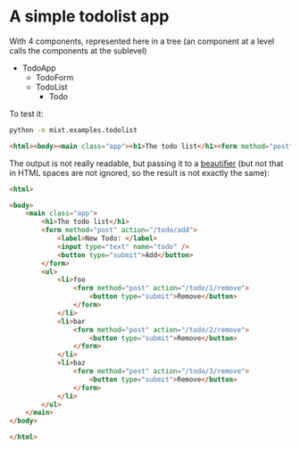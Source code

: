 # A simple todolist app

With 4 components, represented here in a tree (an component at a level calls the components at the sublevel)

- TodoApp
  - TodoForm
  - TodoList
    - Todo


To test it:

```bash
python -m mixt.examples.todolist
```

```html
<html><body><main class="app"><h1>The todo list</h1><form method="post" action="/todo/add"><label>New Todo: </label><input type="text" name="todo" /><button type="submit">Add</button></form><ul><li>foo<form method="post" action="/todo/1/remove"><button type="submit">Remove</button></form></li><li>bar<form method="post" action="/todo/2/remove"><button type="submit">Remove</button></form></li><li>baz<form method="post" action="/todo/3/remove"><button type="submit">Remove</button></form></li></ul></main></body></html>
```

The output is not really readable, but passing it to a [beautifier](http://htmlformatter.com/) (but not that in HTML spaces are not ignored, so the result is not exactly the same):

```html
<html>

<body>
    <main class="app">
        <h1>The todo list</h1>
        <form method="post" action="/todo/add">
            <label>New Todo: </label>
            <input type="text" name="todo" />
            <button type="submit">Add</button>
        </form>
        <ul>
            <li>foo
                <form method="post" action="/todo/1/remove">
                    <button type="submit">Remove</button>
                </form>
            </li>
            <li>bar
                <form method="post" action="/todo/2/remove">
                    <button type="submit">Remove</button>
                </form>
            </li>
            <li>baz
                <form method="post" action="/todo/3/remove">
                    <button type="submit">Remove</button>
                </form>
            </li>
        </ul>
    </main>
</body>

</html>
```
